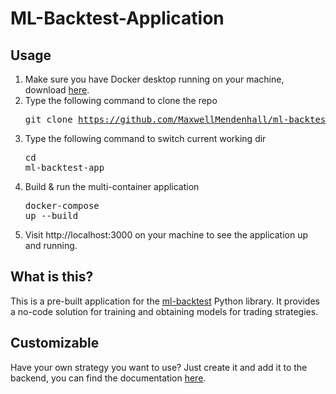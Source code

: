 # ML-Backtest-Application
## Usage
1) Make sure you have Docker desktop running on your machine, download [here](https://www.docker.com/products/docker-desktop/).
2) Type the following command to clone the repo <pre>git clone https://github.com/MaxwellMendenhall/ml-backtest-app.git</pre>
3) Type the following command to switch current working dir <pre>cd ml-backtest-app</pre> 
4) Build & run the multi-container application <pre>docker-compose up --build</pre>
5) Visit http://localhost:3000 on your machine to see the application up and running.

## What is this?
This is a pre-built application for the [ml-backtest](https://pypi.org/project/ml-backtest/) Python library. It provides a no-code solution for training and obtaining models for trading strategies.

## Customizable
Have your own strategy you want to use? Just create it and add it to the backend, you can find the 
documentation [here](https://github.com/MaxwellMendenhall/ml_backtest). 
